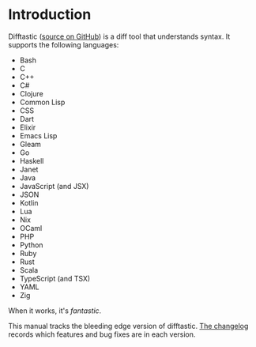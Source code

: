# Introduction

Difftastic ([source on GitHub](https://github.com/wilfred/difftastic)) is a diff
tool that understands syntax. It supports the following languages:

* Bash
* C
* C++
* C#
* Clojure
* Common Lisp
* CSS
* Dart
* Elixir
* Emacs Lisp
* Gleam
* Go
* Haskell
* Janet
* Java
* JavaScript (and JSX)
* JSON
* Kotlin
* Lua
* Nix
* OCaml
* PHP
* Python
* Ruby
* Rust
* Scala
* TypeScript (and TSX)
* YAML
* Zig

When it works, it's *fantastic*.

This manual tracks the bleeding edge version of difftastic. [The
changelog](https://github.com/Wilfred/difftastic/blob/master/CHANGELOG.md)
records which features and bug fixes are in each version.
